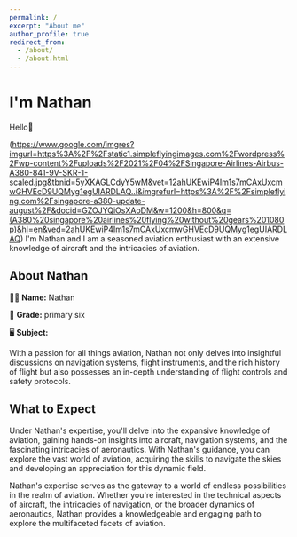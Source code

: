 ```yaml
---
permalink: /
excerpt: "About me"
author_profile: true
redirect_from: 
  - /about/
  - /about.html
---
```


# I'm Nathan

Hello👋

(https://www.google.com/imgres?imgurl=https%3A%2F%2Fstatic1.simpleflyingimages.com%2Fwordpress%2Fwp-content%2Fuploads%2F2021%2F04%2FSingapore-Airlines-Airbus-A380-841-9V-SKR-1-scaled.jpg&tbnid=5yXKAGLCdyY5wM&vet=12ahUKEwiP4Im1s7mCAxUxcmwGHVEcD9UQMyg1egUIARDLAQ..i&imgrefurl=https%3A%2F%2Fsimpleflying.com%2Fsingapore-a380-update-august%2F&docid=GZOJYQiOsXAoDM&w=1200&h=800&q=(A380%20singapore%20airlines%20flying%20without%20gears%201080p)&hl=en&ved=2ahUKEwiP4Im1s7mCAxUxcmwGHVEcD9UQMyg1egUIARDLAQ)
I'm Nathan and I am a seasoned aviation enthusiast with an extensive knowledge of aircraft and the intricacies of aviation.
## About Nathan

👩‍🏫 **Name:** Nathan

🏫 **Grade:** primary six

🖥️ **Subject:** 

With a passion for all things aviation, Nathan not only delves into insightful discussions on navigation systems, flight instruments, and the rich history of flight but also possesses an in-depth understanding of flight controls and safety protocols.
## What to Expect

Under Nathan's expertise, you'll delve into the expansive knowledge of aviation, gaining hands-on insights into aircraft, navigation systems, and the fascinating intricacies of aeronautics. With Nathan's guidance, you can explore the vast world of aviation, acquiring the skills to navigate the skies and developing an appreciation for this dynamic field.

Nathan's expertise serves as the gateway to a world of endless possibilities in the realm of aviation. Whether you're interested in the technical aspects of aircraft, the intricacies of navigation, or the broader dynamics of aeronautics, Nathan provides a knowledgeable and engaging path to explore the multifaceted facets of aviation.
